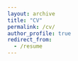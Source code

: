 ```yaml
---
layout: archive
title: "CV"
permalink: /cv/
author_profile: true
redirect_from: 
  - /resume
---
```

